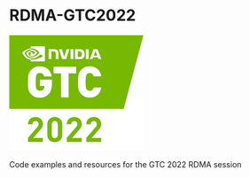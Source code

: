 # RDMA-GTC2022

![alt text](https://github.com/tomerlior/GTCIB2022/blob/main/GTC.png)

Code examples and resources for the GTC 2022 RDMA session

